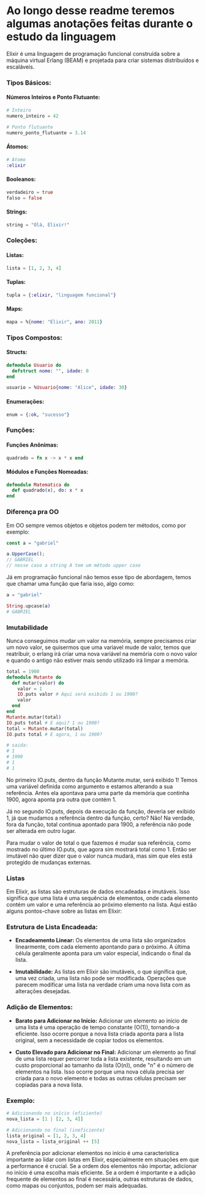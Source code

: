 # Ao longo desse readme teremos algumas anotações feitas durante o estudo da linguagem

Elixir é uma linguagem de programação funcional construída sobre a máquina virtual Erlang (BEAM) e projetada para criar sistemas distribuídos e escaláveis.

### Tipos Básicos:

#### Números Inteiros e Ponto Flutuante:

```elixir
# Inteiro
numero_inteiro = 42

# Ponto flutuante
numero_ponto_flutuante = 3.14
```

#### Átomos:

```elixir
# Átomo
:elixir
```

#### Booleanos:

```elixir
verdadeiro = true
falso = false
```

#### Strings:

```elixir
string = "Olá, Elixir!"
```

### Coleções:

#### Listas:

```elixir
lista = [1, 2, 3, 4]
```

#### Tuplas:

```elixir
tupla = {:elixir, "linguagem funcional"}
```

#### Maps:

```elixir
mapa = %{nome: "Elixir", ano: 2011}
```

### Tipos Compostos:

#### Structs:

```elixir
defmodule Usuario do
  defstruct nome: "", idade: 0
end

usuario = %Usuario{nome: "Alice", idade: 30}
```

#### Enumerações:

```elixir
enum = {:ok, "sucesso"}
```

### Funções:

#### Funções Anônimas:

```elixir
quadrado = fn x -> x * x end
```

#### Módulos e Funções Nomeadas:

```elixir
defmodule Matematica do
  def quadrado(x), do: x * x
end
```

### Diferença pra OO
Em OO sempre vemos objetos e objetos podem ter métodos, como por exemplo:
```js
const a = "gabriel"

a.UpperCase();
// GABRIEL
// nesse caso a string A tem um método upper case
```

Já em programação funcional não temos esse tipo de abordagem, temos que chamar uma função que faria isso, algo como:

```elixir
a = "gabriel"

String.upcase(a)
# GABRIEL
```

### Imutabilidade
Nunca conseguimos mudar um valor na memória, sempre precisamos criar um novo valor, se quisermos que uma variavel mude de valor, temos que reatribuir, o erlang irá criar uma nova variável na memória com o novo valor e quando o antigo não estiver mais sendo utilizado irá limpar a memória.

```elixir 
total = 1900
defmodule Mutante do
  def mutar(valor) do
    valor = 1
    IO.puts valor # Aqui será exibido 1 ou 1900?
    valor
  end
end
Mutante.mutar(total)
IO.puts total # E aqui? 1 ou 1900?
total = Mutante.mutar(total)
IO.puts total # E agora, 1 ou 1900?

# saida:
# 1
# 1900
# 1
# 1
```

No primeiro IO.puts, dentro da função Mutante.mutar, será exibido 1! Temos uma variável definida como argumento e estamos alterando a sua referência. Antes ela apontava para uma parte da memória que continha 1900, agora aponta pra outra que contém 1.

Já no segundo IO.puts, depois da execução da função, deveria ser exibido 1, já que mudamos a referência dentro da função, certo? Não! Na verdade, fora da função, total continua apontado para 1900, a referência não pode ser alterada em outro lugar.

Para mudar o valor de total o que fazemos é mudar sua referência, como mostrado no último IO.puts, que agora sim mostrará total como 1. Então ser imutável não quer dizer que o valor nunca mudará, mas sim que eles está protegido de mudanças externas.

### Listas

Em Elixir, as listas são estruturas de dados encadeadas e imutáveis. Isso significa que uma lista é uma sequência de elementos, onde cada elemento contém um valor e uma referência ao próximo elemento na lista. Aqui estão alguns pontos-chave sobre as listas em Elixir:

### Estrutura de Lista Encadeada:

- **Encadeamento Linear:** Os elementos de uma lista são organizados linearmente, com cada elemento apontando para o próximo. A última célula geralmente aponta para um valor especial, indicando o final da lista.

- **Imutabilidade:** As listas em Elixir são imutáveis, o que significa que, uma vez criada, uma lista não pode ser modificada. Operações que parecem modificar uma lista na verdade criam uma nova lista com as alterações desejadas.

### Adição de Elementos:

- **Barato para Adicionar no Início:** Adicionar um elemento ao início de uma lista é uma operação de tempo constante (O(1)), tornando-a eficiente. Isso ocorre porque a nova lista criada aponta para a lista original, sem a necessidade de copiar todos os elementos.

- **Custo Elevado para Adicionar no Final:** Adicionar um elemento ao final de uma lista requer percorrer toda a lista existente, resultando em um custo proporcional ao tamanho da lista (O(n)), onde "n" é o número de elementos na lista. Isso ocorre porque uma nova célula precisa ser criada para o novo elemento e todas as outras células precisam ser copiadas para a nova lista.

### Exemplo:

```elixir
# Adicionando no início (eficiente)
nova_lista = [1 | [2, 3, 4]]

# Adicionando no final (ineficiente)
lista_original = [1, 2, 3, 4]
nova_lista = lista_original ++ [5]
```

A preferência por adicionar elementos no início é uma característica importante ao lidar com listas em Elixir, especialmente em situações em que a performance é crucial. Se a ordem dos elementos não importar, adicionar no início é uma escolha mais eficiente. Se a ordem é importante e a adição frequente de elementos ao final é necessária, outras estruturas de dados, como mapas ou conjuntos, podem ser mais adequadas.